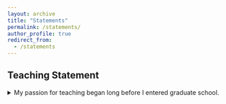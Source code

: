```yaml
---
layout: archive
title: "Statements"
permalink: /statements/
author_profile: true
redirect_from:
  - /statements
---
```


## Teaching Statement
<details>
<summary>My passion for teaching began long before I entered graduate school. </summary>

More precisely, it was on a flight to Singapore during a high school field trip back in 2011. Seated next to our supervising teacher, I was killing time with my 3-by-3 Rubik's Cube, which was a trend in school. It was a long trip from Shanghai and likely our supervisor was bored so she asked me if I could teach her how to solve it and said she never succeeding learning it. I certainly wasn’t an expert—I could barely finish it in under a minute—but I started sharing what I knew. I remember it was due to a line like "Instead of letting the blocks find the edge, you should let the edge pick up the blocks" that she told me it was a eureka moment for her and that she believed I could be very a good teacher.\


Though this moment planted the seed for my teaching aspirations, my initial pursuit of an education major in college was unsuccessful. It was not until my master’s program, when I was appointed as a teaching assistant for EC15 Basic Econometrics, that my passion for teaching was rekindled. Every time I held an office hour I would be happy if I had students visiting me. One time after I explained the algebra of the ordinary least square estimator to a group of students, one student said to me, "Kaicheng, you are the best!" I was so glad and their enthusiasm truly touched me.\


Throughout my five years in the PhD program, I spent more time on research than teaching, yet I cherished those moments of accomplishment during office hours or recitations when students experienced their own breakthroughs. These moments continually reaffirmed my passion and the mission of education.\


I am very fortunate to be advised and taught by Professor Vogelsang who will also serve as my lifetime example of what a good teacher/professor/advisor/mentor is like. He is a chill person in life but is at the same time very serious about research and lectures. Most importantly, he cares about students. Despite his remarkable academic pedigree, he remains humble and deeply invested in his students’ growth. He constantly encourages students and truly believes they can achieve more. Instead of pushing for outcomes, he helps students realize their potential. I have been profoundly moved by his support to many students (including myself). Serving as his teaching assistant for three semesters has been a unique and rewarding experience. He not only involves me in lectures but also regularly discusses with me about individual students, ensuring we provide the necessary support for their success.\


I wouldn’t say I was the perfect TA. There was one time he wanted me to have a Zoom review session before the exam. It was scheduled on a Saturday, but I didn't realize it until more than half an hour passed and no students were waiting for me. I figured I could just finish the review session and upload the recording so students could watch it later, but Professor Vogelsang promptly encouraged me to hold another live session the following day, emphasizing that students deserve the opportunity to ask questions in real time. Though I felt disappointed in myself, I learned a valuable lesson about what it truly means to care for students.\


As I prepare to take on the responsibilities as a teacher/professor/advisor/mentor, I realize it won't be an easy journey but I am lucky to have such a role model and my early passion to guide me through. I have served as a teaching assistant for PhD-level micro theory and econometrics, as well as for various undergraduate courses, including microeconomics and econometrics for juniors and seniors,and introductory microeconomics for freshmen. Additionally, I taught a summer course on intermediate macroeconomics for undergraduates. Through my own research, I am also well-equipped to teach machine learning methods, data cleaning and analysis as well as matrix programming.\


</details>

